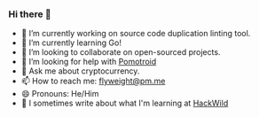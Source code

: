 ### Hi there 👋

- 🔭 I’m currently working on source code duplication linting tool.
- 🌱 I’m currently learning Go!
- 👯 I’m looking to collaborate on open-sourced projects.
- 🤔 I’m looking for help with [Pomotroid](https://github.com/Splode/pomotroid)
- 💬 Ask me about cryptocurrency.
- 📫 How to reach me: flyweight@pm.me
- 😄 Pronouns: He/Him
- 📝 I sometimes write about what I'm learning at [HackWild](https://hackwild.com) 
